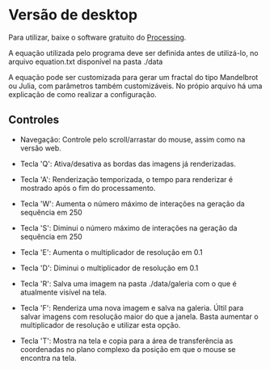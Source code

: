 # Versão de desktop

Para utilizar, baixe o software gratuito do [Processing](https://processing.org/download).

A equação utilizada pelo programa deve ser definida antes de utilizá-lo, no arquivo equation.txt disponível na pasta ./data

A equação pode ser customizada para gerar um fractal do tipo Mandelbrot ou Julia, com parâmetros também customizáveis. No própio arquivo há uma explicação de como realizar a configuração.

## Controles

- Navegação: Controle pelo scroll/arrastar do mouse, assim como na versão web.

- Tecla 'Q': Ativa/desativa as bordas das imagens já renderizadas.

- Tecla 'A': Renderização temporizada, o tempo para renderizar é mostrado após o fim do processamento.

- Tecla 'W': Aumenta o número máximo de interações na geração da sequência em 250

- Tecla 'S': Diminui o número máximo de interações na geração da sequência em 250

- Tecla 'E': Aumenta o multiplicador de resolução em 0.1

- Tecla 'D': Diminui o multiplicador de resolução em 0.1

- Tecla 'R': Salva uma imagem na pasta ./data/galeria com o que é atualmente visível na tela.

- Tecla 'F': Renderiza uma nova imagem e salva na galeria. Últil para salvar imagens com resolução maior do que a janela. Basta aumentar o multiplicador de resolução e utilizar esta opção.

- Tecla 'T': Mostra na tela e copia para a área de transferência as coordenadas no plano complexo da posição em que o mouse se encontra na tela.